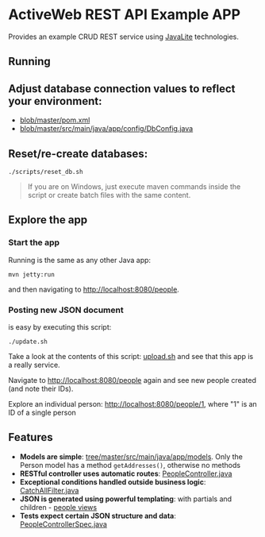 # ActiveWeb REST API Example APP

Provides an example CRUD REST service using [JavaLite](http://javalite.io) technologies. 


## Running

## Adjust database connection values to reflect your environment:
* [blob/master/pom.xml](blob/master/pom.xml)
* [blob/master/src/main/java/app/config/DbConfig.java](blob/master/src/main/java/app/config/DbConfig.java)

## Reset/re-create databases:

```
./scripts/reset_db.sh
```

>  If you are on Windows, just execute maven commands inside the script or create batch files with the same content.

## Explore the app

### Start the app

Running is the same as any other Java app:

```
mvn jetty:run

```

and then navigating to [http://localhost:8080/people](http://localhost:8080/people).



### Posting new JSON document

is easy by executing this script:

```
./update.sh
```

Take a look at the contents of this script: [upload.sh](blob/master/upload.sh) and see that this app is a really service.

Navigate to [http://localhost:8080/people](http://localhost:8080/people) again and see new people created (and note their IDs).

Explore an individual person:
[http://localhost:8080/people/1](http://localhost:8080/people/1), where "1" is an ID of a single person


## Features

* **Models are simple**: [tree/master/src/main/java/app/models](tree/master/src/main/java/app/models). Only the Person model
has a method `getAddresses()`, otherwise no methods
* **RESTful controller uses automatic routes**: [PeopleController.java](blob/master/src/main/java/app/controllers/PeopleController.java)
* **Exceptional conditions handled outside business logic**: [CatchAllFilter.java](blob/master/src/main/java/app/controllers/CatchAllFilter.java)
* **JSON is generated using powerful templating**: with partials and children - [people views](blob/master/src/main/webapp/WEB-INF/views/people/)
* **Tests expect certain JSON structure and data**: [PeopleControllerSpec.java](blob/master/src/test/java/app/controllers/PeopleControllerSpec.java)
